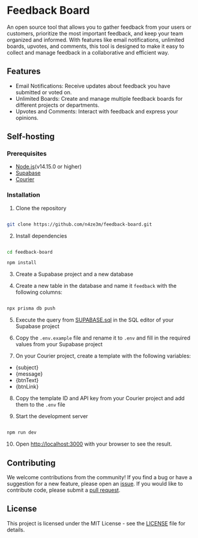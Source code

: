 # Feedback Board

An open source tool that allows you to gather feedback from your users or customers, prioritize the most important feedback, and keep your team organized and informed. With features like email notifications, unlimited boards, upvotes, and comments, this tool is designed to make it easy to collect and manage feedback in a collaborative and efficient way.


## Features
- Email Notifications: Receive updates about feedback you have submitted or voted on.
- Unlimited Boards: Create and manage multiple feedback boards for different projects or departments.
- Upvotes and Comments: Interact with feedback and express your opinions.


## Self-hosting

### Prerequisites

- [Node.js](https://nodejs.org/en/)(v14.15.0 or higher)
- [Supabase](https://supabase.io/) 
- [Courier](https://www.courier.com/) 

### Installation

1. Clone the repository

```bash

git clone https://github.com/n4ze3m/feedback-board.git

```

2. Install dependencies

```bash

cd feedback-board

npm install

```

3. Create a Supabase project and a new database

4. Create a new table in the database and name it `feedback` with the following columns:

```bash

npx prisma db push

```

5. Execute the query from [SUPABASE.sql](SUPABASE.sql) in the SQL editor of your Supabase project

6. Copy the `.env.example` file and rename it to `.env` and fill in the required values from your Supabase project

7. On your Courier project, create a template with the following variables:

- {subject}
- {message}
- {btnText}
- {btnLink}

8. Copy the template ID and API key from your Courier project and add them to the `.env` file

9. Start the development server

```bash

npm run dev

```

10. Open [http://localhost:3000](http://localhost:3000) with your browser to see the result.


## Contributing

We welcome contributions from the community! If you find a bug or have a suggestion for a new feature, please open an [issue](/issues). If you would like to contribute code, please submit a [pull request](/pulls).

## License

This project is licensed under the MIT License - see the [LICENSE](LICENSE) file for details.